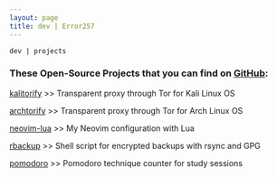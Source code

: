 ```yaml
---
layout: page
title: dev | Error257
---
```


```term
dev | projects
```

### These Open-Source Projects that you can find on [GitHub](https://github.com/Error257?tab=repositories):

[kalitorify](https://error257.github.io/kalitorify) >> Transparent proxy through Tor for Kali Linux OS

[archtorify](https://error257.github.io/TOR.error257.ify) >> Transparent proxy through Tor for Arch Linux OS

[neovim-lua](https://error257.github.io/neovim-lua) >> My Neovim configuration with Lua

[rbackup](https://error257.github.io/rbackup) >> Shell script for encrypted backups with rsync and GPG

[pomodoro](https://error257.github.io/pomodoro) >> Pomodoro technique counter for study sessions

